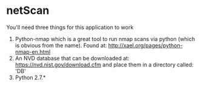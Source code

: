 # netScan


You'll need three things for this application to work

1. Python-nmap which is a great tool to run nmap scans via python (which is obvious from the name). Found at: http://xael.org/pages/python-nmap-en.html
2. An NVD database that can be downloaded at: https://nvd.nist.gov/download.cfm and place them in a directory called: 'DB'
3. Python 2.7.*


